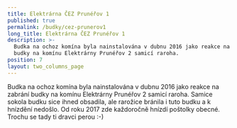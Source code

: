 ```yaml
---
title: Elektrárna ČEZ Prunéřov 1
published: true
permalink: /budky/cez-prunerov1
long_title: Elektrárna ČEZ Prunéřov 1
description: >-
  Budka na ochoz komína byla nainstalována v dubnu 2016 jako reakce na zabrání
  budky na komínu Elektrárny Prunéřov 2 samicí raroha. 
position: 7
layout: two_columns_page
---
```

Budka na ochoz komína byla nainstalována v dubnu 2016 jako reakce na zabrání budky na komínu Elektrárny Prunéřov 2 samicí raroha. Samice sokola budku sice ihned obsadila, ale rarožice bránila i tuto budku a k hnízdění nedošlo. Od roku 2017 zde každoročně hnízdí poštolky obecné. Trochu se tady ti dravci perou :-)
